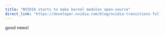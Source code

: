 ```yaml
---
title: "NVIDIA starts to make kernel modules open-source"
direct_link: "https://developer.nvidia.com/blog/nvidia-transitions-fully-towards-open-source-gpu-kernel-modules/"
---
```


good news!

